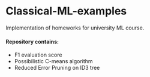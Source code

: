 # Classical-ML-examples
Implementation of homeworks for university ML course.

 #### Repository contains:
- F1 evaluation score
- Possibilistic C-means algorithm
- Reduced Error Pruning on ID3 tree
